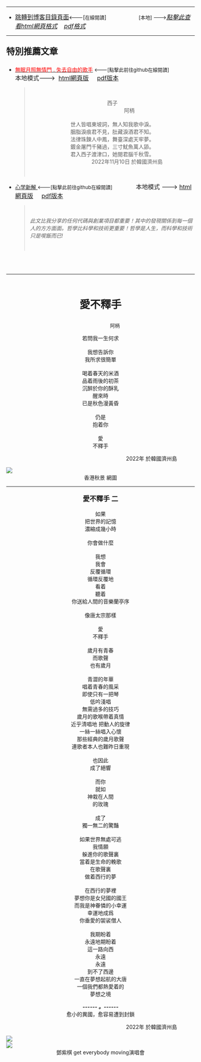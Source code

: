 ****
- [<font size=3>跳轉到博客目錄頁面</font>](../../tableOfContent.md)<---[<font size=2>在線閱讀</font>]&nbsp;&nbsp; &nbsp; &nbsp; &nbsp; &nbsp; &nbsp; &nbsp; &nbsp; &nbsp;&nbsp; &nbsp;  <font size=2> [本地] ---></font><font size=3>[*_點擊此查看html網頁格式_*](../../tableOfContent.html)&nbsp; &nbsp; [*_pdf格式_*](../../tableOfContent.md.pdf)</font>
****

### <p style="font-size: 23px; font-weight:900;">特別推薦文章</p>

- [<font color=red>無眠月照無情門 . 失去自由的歌手</font>](https://github.com/brianwchh/worldofheart/blob/main/md_and_html/%E7%84%A1%E7%9C%A0%E6%9C%88%E7%85%A7%E7%84%A1%E6%83%85%E9%96%80.md)<font size=2> <---[點擊此前往github在線閱讀]</font> &nbsp;&nbsp;&nbsp;&nbsp;&nbsp;&nbsp;&nbsp;&nbsp;&nbsp;&nbsp;&nbsp;&nbsp;&nbsp;&nbsp;&nbsp; <font size=3>本地模式---> &nbsp;[html網頁版](../../md_and_html/無眠月照無情門.html) &nbsp;&nbsp;&nbsp; [pdf版本](../../md_and_html/無眠月照無情門.md.pdf) </font>

    > </br><p align="center">西子</br>&nbsp;&nbsp;&nbsp;&nbsp;&nbsp;&nbsp;&nbsp;&nbsp;&nbsp;&nbsp;&nbsp;&nbsp;&nbsp;&nbsp;&nbsp;&nbsp;&nbsp;&nbsp;&nbsp;&nbsp;&nbsp;&nbsp;&nbsp;阿柄</br></br>世人皆唱東坡詞，無人知我歌中淚。</br>胭脂淚痕君不見，肚藏淚酒君不知。</br>法律珠鍊人中鳳，舞臺深處天牢夢。</br>鍍金屠門千豬過，三寸魷魚萬人舔。</br>君入西子渡津口，她閱君腦千秋雪。</br>&nbsp;&nbsp;&nbsp;&nbsp;&nbsp;&nbsp;&nbsp;&nbsp;&nbsp;&nbsp;&nbsp;&nbsp;&nbsp;&nbsp;&nbsp;&nbsp;&nbsp;&nbsp;&nbsp;&nbsp;2022年11月10日 於韓國濟州島</p></br>
    
-  [心学新解 ](https://github.com/brianwchh/worldofheart)<font size=2><---[點擊此前往github在線閱讀]</font>&nbsp;&nbsp;&nbsp;&nbsp;&nbsp;&nbsp;&nbsp;&nbsp;&nbsp;&nbsp;&nbsp;&nbsp;&nbsp;&nbsp;&nbsp; <font size=3>本地模式 --->&nbsp;[html網頁版](../../md_and_html/心學新解.html) &nbsp;&nbsp;&nbsp; [pdf版本](../../md_and_html/心學新解.md.pdf) </font>

    > </br>*_<span><p> 此文比我分享的任何代碼與創業項目都重要！其中的發現關係到每一個人的方方面面。哲學比科學和技術更重要！哲學是人生，而科學和技術只是喫飯而已!</p></span>_*</br>

    </br>
    </br>

****

</br>

****<p align="center" style="font-size: 28px;">愛不釋手</p>****

<p align="center" style="font-size: small;">&nbsp;&nbsp;&nbsp;&nbsp;&nbsp;&nbsp;&nbsp;&nbsp;&nbsp;&nbsp;&nbsp;&nbsp;&nbsp;&nbsp;&nbsp;&nbsp;&nbsp;&nbsp;&nbsp;&nbsp; 阿柄</p>




<div align="center"> <!-- div_1-->

<p align="center"> 
  
若問我一生何求   
</br>
我想告訴你  
我所求很簡單   
</br>
喝着春天的米酒   
品着雨後的初茶  
沉醉於你的酥乳  
醒來時  
已是秋色漫黃昏  
  </br>
仍是  
抱着你  
</br>
愛  
不釋手  


</p>



<p align="right"> 2022年 於韓國濟州島 &nbsp;&nbsp;&nbsp;&nbsp;&nbsp;&nbsp;&nbsp;&nbsp;&nbsp;&nbsp;&nbsp; </p>  
</div> <!-- end of div_1-->

<div align="center" >

 

</div>

<!-- image area, flex to make it center,it may not work for github, for html and pdf rendering only -->
<div align="center" style="page-break-inside: avoid; margin-top:1px; margin-bottom:1px;"> <!-- pictureWrapper_div add this only to make the bendan github understand -->
  <div class="ImageWrapperFlex" >
   <div class="FlexSide"  ></div>
   <image class="FlexImage"   src='./images/abss1.jpeg'/>
   <div class="FlexSide" ></div>
  </div>
  <p align="center" style="margin:0px;"> 香港秋景 網圖 </p> 
</div> <!-- end pictureWrapper_div -->

---

****<p align="center" style="font-size: large;">愛不釋手 二</p>****

<div align="center"> <!-- div_1-->

<p align="center"> 

如果   
把世界的記憶  
濃縮成幾小時  
  </br>
你會做什麼  
  </br>
我想  
我會  
反覆循環  
循環反覆地  
看着  
聽着  
你送給人間的音樂蘭亭序  
  </br>
像唐太宗那樣    
</br>
愛  
不釋手  
</br>
歲月有青春  
而歌聲  
也有歲月  
</br>
青澀的年華  
唱着青春的風采  
即使只有一把琴  
低吟淺唱  
無需過多的技巧  
歲月的歌喉帶着真情  
近乎清唱地 把動人的旋律  
一絲一絲唱入心懷  
那些經典的歲月歌聲  
連歌者本人也難昨日重現  
</br>
也因此  
成了絕響  
</br>
而你  
就如  
神栽在人間  
的玫瑰  
</br>
成了  
獨一無二的驚豔  
</br>
如果世界無處可逃  
我情願  
躲進你的歌聲裏  
當着是生命的輓歌  
在歌聲裏  
做着西行的夢  
</br>
在西行的夢裡  
夢想你是女兒國的國王  
而我是神眷憐的小幸運  
幸運地成爲  
你垂愛的袈裟僧人  
</br>
我期盼着  
永遠地期盼着  
這一路向西  
永遠  
永遠  
到不了西邊  
一直在夢想起航的大唐  
一個我們都熱愛着的  
夢想之境  

</p>


******_------&nbsp;。------_******  
愈小的異國，愈容易遭到封鎖 
<p align="right"> 2022年 於韓國濟州島 &nbsp;&nbsp;&nbsp;&nbsp;&nbsp;&nbsp;&nbsp;&nbsp;&nbsp;&nbsp;&nbsp; </p>  
</div> <!-- end of div_1-->


<!-- image area, flex to make it center,it may not work for github, for html and pdf rendering only -->
<div align="center" style="page-break-inside: avoid; margin-top:1px; margin-bottom:1px;"> <!-- pictureWrapper_div add this only to make the bendan github understand -->
  <div class="ImageWrapperFlex" >
   <div class="FlexSide"  ></div>
   <image class="FlexImage"   src='./images/gem2.jpg'/>
   <div class="FlexSide" ></div>
  </div>
  <p align="center" style="margin:0px;">   </p> 
</div> <!-- end pictureWrapper_div -->

<!-- image area, flex to make it center,it may not work for github, for html and pdf rendering only -->
<div align="center" style="page-break-inside: avoid; margin-top:1px; margin-bottom:1px;"> <!-- pictureWrapper_div add this only to make the bendan github understand -->
  <div class="ImageWrapperFlex" >
   <div class="FlexSide"  ></div>
   <image class="FlexImage"   src='./images/gem.jpeg'/>
   <div class="FlexSide" ></div>
  </div>
  <p align="center" style="margin:0px;">  鄧紫棋 get everybody moving演唱會 </p> 
</div> <!-- end pictureWrapper_div -->



<div style="margin-bottom: 100px;"> </div>

<style>

.ImageWrapperFlex {
    display: flex; 
    flex-direction: row; 
    margin-top: 1px; 
    margin-bottom: 1px;

    width: 100% ;
}

.FlexSide {
    flex-basis: 0px ;
    flex:1;

}



/* large device screen*/
@media only screen and (min-width: 600px) {

    .FlexImage {
        flex-basis: 600px ;
        flex:0;    
        height:auto; 
        max-width: 600px;
        min-width: 600px;
     
    }

}

 /* small device screen*/
@media only screen and (max-width: 600px) {
    
    .FlexImage {
        flex-basis: 600px ;
        flex:1;
        height:auto; 
     
    }

}

/* style for print !important*/
@media print {

    .FlexImage {
        flex-basis: 600px ;
        flex:0;    
        height:auto; 
        max-width: 600px;
        min-width: 600px;
     
    }
}


</style>
